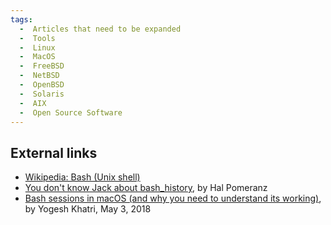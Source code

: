 ```yaml
---
tags:
  -  Articles that need to be expanded
  -  Tools
  -  Linux
  -  MacOS
  -  FreeBSD
  -  NetBSD
  -  OpenBSD
  -  Solaris
  -  AIX
  -  Open Source Software
---
```

## External links

- [Wikipedia: Bash (Unix
  shell)](https://en.wikipedia.org/wiki/Bash_(Unix_shell))
- [You don't know Jack about bash_history](https://deer-run.com/users/hal/DontKnowJack-bash_history.pdf),
  by Hal Pomeranz
- [Bash sessions in macOS (and why you need to understand its
  working)](https://www.swiftforensics.com/2018/05/bash-sessions-in-macos.html),
  by Yogesh Khatri, May 3, 2018